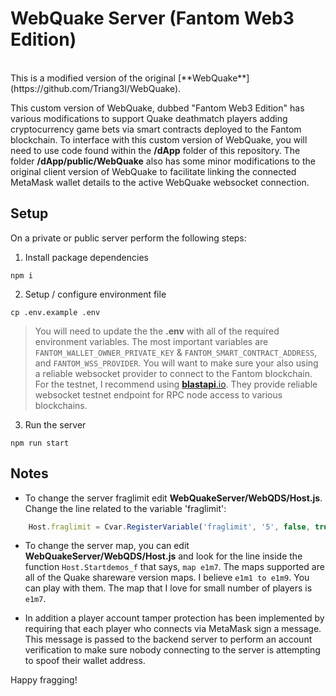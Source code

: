 # WebQuake Server (Fantom Web3 Edition)
<br>
This is a modified version of the original [**WebQuake**](https://github.com/Triang3l/WebQuake).

This custom version of WebQuake, dubbed "Fantom Web3 Edition" has various modifications to support Quake deathmatch players adding cryptocurrency game bets via smart contracts deployed to the Fantom blockchain. To interface with this custom version of WebQuake, you will need to use code found within the **/dApp** folder of this repository. The folder **/dApp/public/WebQuake** also has some minor modifications to the original client version of WebQuake to facilitate linking the connected MetaMask wallet details to the active WebQuake websocket connection.

## **Setup**

On a private or public server perform the following steps:

1. Install package dependencies
```shell
npm i
```

2. Setup / configure environment file
```shell
cp .env.example .env
```

> You will need to update the the **.env** with all of the required environment variables. The most important variables are `FANTOM_WALLET_OWNER_PRIVATE_KEY` & `FANTOM_SMART_CONTRACT_ADDRESS`, and `FANTOM_WSS_PROVIDER`. You will want to make sure your also using a reliable websocket provider to connect to the Fantom blockchain. For the testnet, I recommend using [**blastapi**.io](https://blastapi.io). They provide reliable websocket testnet endpoint for RPC node access to various blockchains.

3. Run the server
```shell
npm run start
```

## **Notes**

- To change the server fraglimit edit **WebQuakeServer/WebQDS/Host.js**. Change the line related to the variable 'fraglimit':

```javascript
	Host.fraglimit = Cvar.RegisterVariable('fraglimit', '5', false, true); // Set game frag limit (e.g: 5 frags)
```

- To change the server map, you can edit **WebQuakeServer/WebQDS/Host.js** and look for the line inside the function `Host.Startdemos_f` that says, `map e1m7`. The maps supported are all of the Quake shareware version maps. I believe `e1m1 to e1m9`. You can play with them. The map that I love for small number of players is `e1m7`.

- In addition a player account tamper protection has been implemented by requiring that each player who connects via MetaMask sign a message. This message is passed to the backend server to perform an account verification to make sure nobody connecting to the server is attempting to spoof their wallet address.

Happy fragging!
